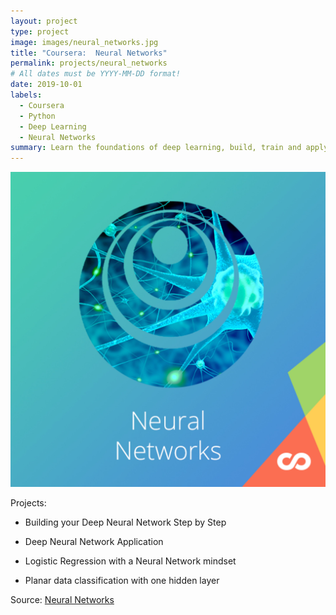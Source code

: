 ```yaml
---
layout: project
type: project
image: images/neural_networks.jpg
title: "Coursera:  Neural Networks"
permalink: projects/neural_networks
# All dates must be YYYY-MM-DD format!
date: 2019-10-01
labels:
  - Coursera
  - Python
  - Deep Learning
  - Neural Networks
summary: Learn the foundations of deep learning, build, train and apply fully connected deep neural networks
---
```


<img class="ui medium right floated rounded image" src="../images/neural_networks.jpg">

Projects:
  * Building your Deep Neural Network Step by Step
 
  * Deep Neural Network Application
 
  * Logistic Regression with a Neural Network mindset
 
  * Planar data classification with one hidden layer

Source: <a href="https://github.com/GuilhermeBrejeiro/Deep-Learning-Specialization/tree/master/Neural%20Networks%20and%20Deep%20Learning"><i class="large github icon"></i>Neural Networks</a>
